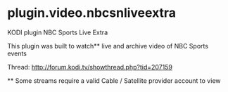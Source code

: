 plugin.video.nbcsnliveextra
======================

KODI plugin NBC Sports Live Extra

This plugin was built to watch** live and archive video of NBC Sports events 


Thread: http://forum.kodi.tv/showthread.php?tid=207159

** Some streams require a valid Cable / Satellite provider account to view
